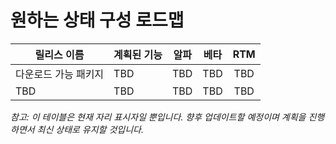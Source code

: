 # <a name="desired-state-configuration-roadmap"></a>원하는 상태 구성 로드맵

| 릴리스 이름 | 계획된 기능 | 알파 | 베타 | RTM |
| ---- | -------- | :-------: | :-------:| :-----: |
| 다운로드 가능 패키지 | TBD | TBD | TBD | TBD |
| TBD | TBD | TBD | TBD | TBD |

*참고: 이 테이블은 현재 자리 표시자일 뿐입니다. 향후 업데이트할 예정이며 계획을 진행하면서 최신 상태로 유지할 것입니다.* 